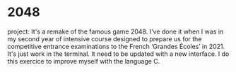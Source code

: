 # 2048
project: 
It's a remake of the famous game 2048.
I've done it when I was in my second year of intensive course designed to prepare us for the competitive entrance examinations to the French ‘Grandes Écoles’ in 2021.
It's just work in the terminal. It need to be updated with a new interface. 
I do this exercice to improve myself with the language C. 
